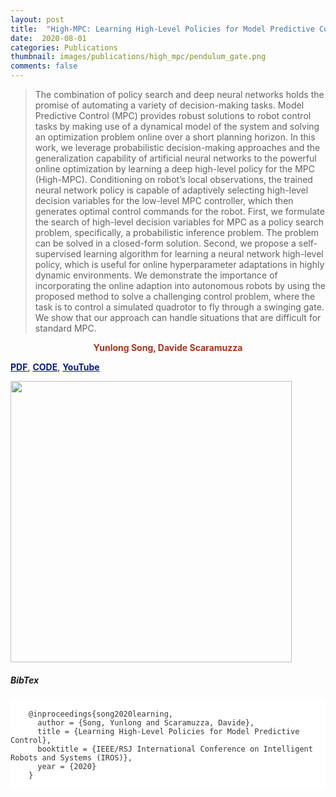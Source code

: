 ```yaml
---
layout: post
title:  "High-MPC: Learning High-Level Policies for Model Predictive Control (IROS 2020)"
date:  2020-08-01
categories: Publications
thumbnail: images/publications/high_mpc/pendulum_gate.png
comments: false
---
```




> The combination of policy search and deep neural networks holds the promise of automating a variety of decision-making tasks. Model Predictive Control (MPC) provides robust solutions to robot control tasks by making use of a dynamical model of the system and solving an optimization problem online over a short planning horizon. In this work, we leverage probabilistic decision-making approaches and the generalization capability of artificial neural networks to the powerful online optimization by learning a deep high-level policy for the MPC (High-MPC). Conditioning on robot’s local observations, the trained neural network policy is capable of adaptively selecting high-level decision variables for the low-level MPC controller, which then generates optimal control commands for the robot. First, we formulate the search of high-level decision variables for MPC as a policy search problem, specifically, a probabilistic inference problem. The problem can be solved in a closed-form solution. Second, we propose a self-supervised learning algorithm for learning a neural network high-level policy, which is useful for online hyperparameter adaptations in highly dynamic environments. We demonstrate the importance of incorporating the online adaption into autonomous robots by using the proposed method to solve a challenging control problem, where the task is to control a simulated quadrotor to fly through a swinging gate. We show that our approach can handle situations that are difficult for standard MPC.

<p style="text-align:center; color:#AB3218; font-weight:bold">Yunlong Song, Davide Scaramuzza</p>

<a style="text-align:center; color:#081b86; font-weight:bold" href="https://arxiv.org/abs/2007.10284">PDF</a>, <a style="text-align:center; color:#081b86; font-weight:bold" href="https://github.com/uzh-rpg/high_mpc">CODE</a>, <a style="text-align:center; color:#081b86; font-weight:bold" href="https://youtu.be/2uQcRnp7yI0">YouTube</a>

<img src="{{site.baseurl}}/images/publications/high_mpc/high_mpc.gif" height="450" class="center"/>

##### BibTex
<div class="col-lg-8" style="padding:0;">
<div style="background:#ffffff;margin:0px;padding:0px;">
<pre>
    <code class="pre-scrollable" style="background:#ffffff;color:#333;font-size:12px;padding:0px;border-width:0px;">
    @inproceedings{song2020learning,
      author = {Song, Yunlong and Scaramuzza, Davide},
      title = {Learning High-Level Policies for Model Predictive Control},
      booktitle = {IEEE/RSJ International Conference on Intelligent Robots and Systems (IROS)},
      year = {2020}
    }
    </code>
</pre>
</div>
</div>